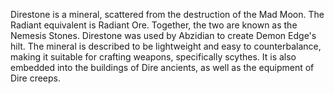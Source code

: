 Direstone is a mineral, scattered from the destruction of the Mad Moon. The  Radiant equivalent is Radiant Ore. Together, the two are known as the Nemesis Stones.
Direstone was used by Abzidian to create  Demon Edge's hilt. The mineral is described to be lightweight and easy to counterbalance, making it suitable for crafting weapons, specifically scythes. It is also embedded into the buildings of Dire ancients, as well as the equipment of Dire creeps.
